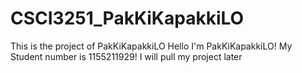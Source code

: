 # CSCI3251_PakKiKapakkiLO
This is the project of PakKiKapakkiLO
Hello I'm PakKiKapakkiLO!
My Student number is 1155211929!
I will pull my project later
